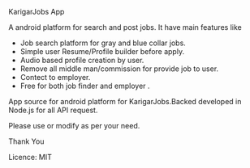 KarigarJobs App


A android platform for search and post jobs. It have main features like 
- Job search platform for gray and blue collar jobs.
- Simple user Resume/Profile builder before apply.
- Audio based profile creation by user.
- Remove all middle man/commission for provide job to user.
- Contect to employer.
- Free for both job finder and employer .

App source for android platform for KarigarJobs.Backed developed in Node.js for all API request.

Please use or modify as per your need.

Thank You


Licence: MIT

